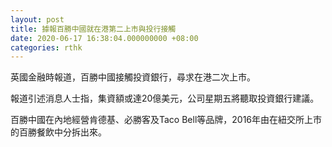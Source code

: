 ```yaml
---
layout: post
title: 據報百勝中國就在港第二上市與投行接觸
date: 2020-06-17 16:38:04.000000000 +08:00
categories: rthk
---
```


英國金融時報道，百勝中國接觸投資銀行，尋求在港二次上市。

報道引述消息人士指，集資額或達20億美元，公司星期五將聽取投資銀行建議。

百勝中國在內地經營肯德基、必勝客及Taco Bell等品牌，2016年由在紐交所上市的百勝餐飲中分拆出來。
